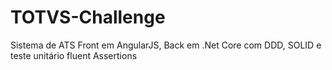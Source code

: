 # TOTVS-Challenge
Sistema de ATS Front em AngularJS, Back em .Net Core com DDD, SOLID e teste unitário fluent Assertions
